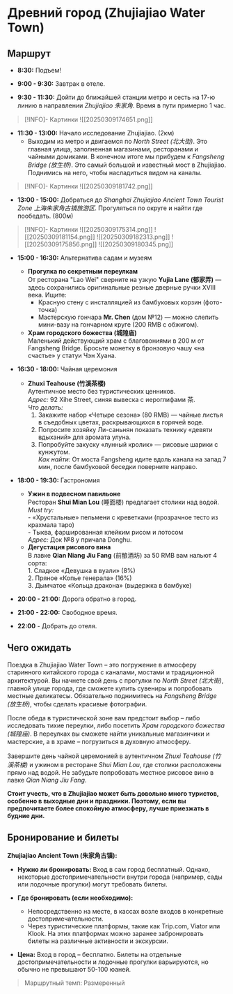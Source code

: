 # Древний город (Zhujiajiao Water Town)

## Маршрут

- **8:30:** Подъем!

- **9:00 - 9:30:** Завтрак в отеле.

- **9:30 - 11:30:** Дойти до ближайшей станции метро и сесть на 17-ю линию в направлении *Zhujiajiao 朱家角*. Время в пути примерно 1 час.
> [!INFO]- Картинки
> ![[20250309174651.png]]

- **11:30 - 13:00:** Начало исследование Zhujiajiao. (2км)
	- Выходим из метро и двигаемся по *North Street (北大街)*. Это главная улица, заполненная магазинами, ресторанами и чайными домиками. В конечном итоге мы прибудем к *Fangsheng Bridge (放生桥)*. Это самый большой и известный мост в Zhujiajiao. Поднимись на него, чтобы насладиться видом на каналы.
> [!INFO]- Картинки
> ![[20250309181742.png]]

- **13:00 - 15:00:** Добраться до *Shanghai Zhujiajiao Ancient Town Tourist Zone 上海朱家角古镇旅游区*. Прогуляться по округе и найти где пообедать. (800м)
> [!INFO]- Картинки
> ![[20250309175314.png]]
> ![[20250309181154.png]]
> ![[20250309182313.png]]
> ![[20250309175856.png]]
> ![[20250309180345.png]]

- **15:00 - 16:30:** Альтернатива садам и музеям
	- **Прогулка по секретным переулкам**  
	  От ресторана "Lao Wei" сверните на узкую **Yujia Lane (郁家弄)** — здесь сохранились оригинальные резные дверные ручки XVIII века. Ищите:  
	  - Красную стену с инсталляцией из бамбуковых корзин (фото-точка)  
	  - Мастерскую гончара **Mr. Chen** (дом №12) — можно слепить мини-вазу на гончарном круге (200 RMB с обжигом).  
	- **Храм городского божества (城隍庙)**  
	  Маленький действующий храм с благовониями в 200 м от Fangsheng Bridge. Бросьте монетку в бронзовую чашу «на счастье» у статуи Чэн Хуана.

- **16:30 - 18:00:** Чайная церемония
	- **Zhuxi Teahouse (竹溪茶楼)**  
	  Аутентичное место без туристических ценников.  
	  *Адрес:* 92 Xihe Street, синяя вывеска с иероглифами 茶.  
	  *Что делать:*  
	  1. Закажите набор «Четыре сезона» (80 RMB) — чайные листья в съедобных цветах, раскрывающихся в горячей воде.  
	  2. Попросите хозяйку Ли-саньнян показать технику «девяти вдыханий» для аромата улуна.  
	  3. Попробуйте закуску «лунный кролик» — рисовые шарики с кунжутом.  
		*Как найти:* От моста Fangsheng идите вдоль канала на запад 7 мин, после бамбуковой беседки поверните направо.

- **18:00 - 19:30:** Гастрономия
	- **Ужин в подвесном павильоне**  
	  Ресторан **Shui Mian Lou** (睡面楼) предлагает столики над водой.  
	  *Must try:*  
		  - «Хрустальные» пельмени с креветками (прозрачное тесто из крахмала таро)  
		  - Тыква, фаршированная клейким рисом и лотосом  
		  *Адрес:* Док №8 у причала Donghu.  
	- **Дегустация рисового вина**  
	  В лавке **Qian Niang Jiu Fang** (前酿酒坊) за 50 RMB вам нальют 4 сорта:  
		  1. Сладкое «Девушка в вуали» (8%)  
		  2. Пряное «Копье генерала» (16%)  
		  3. Дымчатое «Кольца дракона» (выдержка в бамбуке)  

- **20:00 - 21:00:** Дорога обратно в город.

- **21:00 - 22:00:** Свободное время.

- **22:00** - Добрать до отеля.

## Чего ожидать

Поездка в Zhujiajiao Water Town – это погружение в атмосферу старинного китайского города с каналами, мостами и традиционной архитектурой. Вы начнете свой день с прогулки по *North Street (北大街)*, главной улице города, где сможете купить сувениры и попробовать местные деликатесы. Обязательно поднимитесь на *Fangsheng Bridge (放生桥)*, чтобы сделать красивые фотографии.

После обеда в туристической зоне вам предстоит выбор – либо исследовать тихие переулки, либо посетить *Храм городского божества (城隍庙)*. В переулках вы сможете найти уникальные магазинчики и мастерские, а в храме – погрузиться в духовную атмосферу.

Завершите день чайной церемонией в аутентичном *Zhuxi Teahouse (竹溪茶楼)* и ужином в ресторане *Shui Mian Lou*, где столики расположены прямо над водой. Не забудьте попробовать местное рисовое вино в лавке *Qian Niang Jiu Fang*.

**Стоит учесть, что в Zhujiajiao может быть довольно много туристов, особенно в выходные дни и праздники. Поэтому, если вы предпочитаете более спокойную атмосферу, лучше приезжать в будние дни.**

## Бронирование и билеты

**Zhujiajiao Ancient Town (朱家角古镇):**

*   **Нужно ли бронировать:** Вход в сам город бесплатный.  Однако, некоторые достопримечательности внутри города (например, сады или лодочные прогулки) могут требовать билеты.

*   **Где бронировать (если необходимо):**
    *   Непосредственно на месте, в кассах возле входов в конкретные достопримечательности.
    *   Через туристические платформы, такие как Trip.com, Viator или Klook.  На этих платформах можно заранее забронировать билеты на различные активности и экскурсии.

*   **Цена:** Вход в город – бесплатно. Билеты на отдельные достопримечательности и лодочные прогулки варьируются, но обычно не превышают 50-100 юаней.

 >Маршрутный темп: Размеренный


